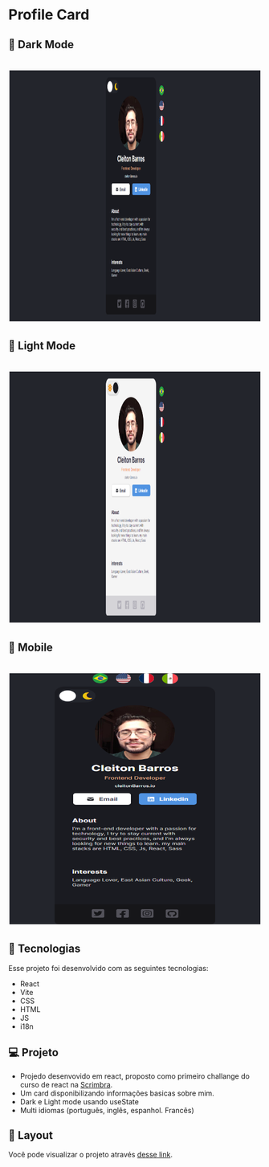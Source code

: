 # Profile Card 

## 🚀 Dark Mode
<h1 align="center">
  <img  src="./Card/public/webdark.png" width="500px" height="500px" />
</h1>

## 🚀 Light Mode
<h1 align="center">
  <img  src="./Card/public/weblight.png" width="500px" height="500px"/>
</h1>

## 🚀 Mobile
<h1 align="center">
  <img  src="./Card/public/mobile.png" width="500px" height="500px"/>
</h1>

## 🚀 Tecnologias

Esse projeto foi desenvolvido com as seguintes tecnologias:

  - React
  - Vite
  - CSS 
  - HTML
  - JS
  - i18n

## 💻 Projeto

  - Projedo desenvovido em react, proposto como primeiro challange do curso de react na [Scrimbra](https://scrimba.com/learn/learnreact).
  - Um card disponibilizando informações basicas sobre mim.
  - Dark e Light mode usando useState
  - Multi idiomas (português, inglês, espanhol. Francês)
    
## 🔖 Layout
Você pode visualizar o projeto  através [desse link](https://profile-card-tau-sooty.vercel.app/).
